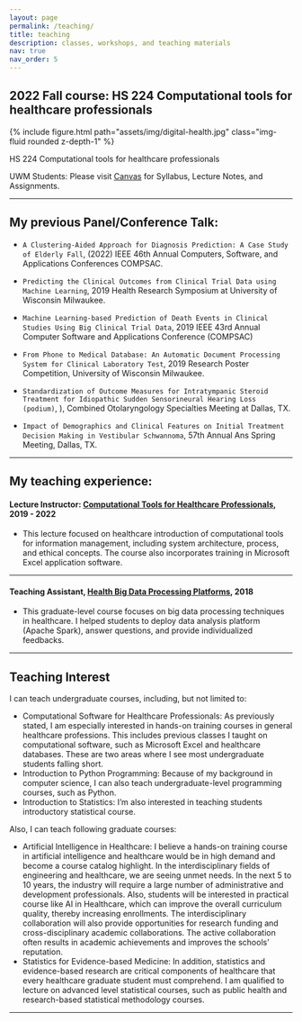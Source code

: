 ```yaml
---
layout: page
permalink: /teaching/
title: teaching
description: classes, workshops, and teaching materials
nav: true
nav_order: 5
---
```


## 2022 Fall course: HS 224 Computational tools for healthcare professionals

{% include figure.html path="assets/img/digital-health.jpg" class="img-fluid rounded z-depth-1" %}
<div class="caption">
    HS 224 Computational tools for healthcare professionals
</div>

UWM Students: Please visit [Canvas](https://uwm.edu/canvas/) for Syllabus, Lecture Notes, and Assignments.

---
## My previous Panel/Conference Talk:

- `A Clustering-Aided Approach for Diagnosis Prediction: A Case Study of Elderly Fall`, (2022) IEEE 46th Annual Computers, Software, and Applications Conferences COMPSAC.

- `Predicting the Clinical Outcomes from Clinical Trial Data using Machine Learning`, 2019 Health Research Symposium at University of Wisconsin Milwaukee.


- `Machine Learning-based Prediction of Death Events in Clinical Studies Using Big Clinical Trial Data`, 2019 IEEE 43rd Annual Computer Software and Applications Conference (COMPSAC)

- `From Phone to Medical Database: An Automatic Document Processing System for Clinical Laboratory Test`, 2019 Research Poster Competition, University of Wisconsin Milwaukee.

- `Standardization of Outcome Measures for Intratympanic Steroid Treatment for Idiopathic Sudden Sensorineural Hearing Loss (podium)`, ), Combined Otolaryngology Specialties Meeting at Dallas, TX.

- `Impact of Demographics and Clinical Features on Initial Treatment Decision Making in Vestibular Schwannoma`, 57th Annual Ans Spring Meeting, Dallas, TX.

---

## My teaching experience:

#### Lecture Instructor: [Computational Tools for Healthcare Professionals](https://catalog.uwm.edu/search/?search=HS+224), 2019 - 2022 
  
- This lecture focused on healthcare introduction of computational tools for information management, including system architecture, process, and ethical concepts. The course also incorporates training in Microsoft Excel application software.

---

#### Teaching Assistant, [Health Big Data Processing Platforms](https://catalog.uwm.edu/search/?search=HCA+745), 2018
- This graduate-level course focuses on big data processing techniques in healthcare. I helped students to deploy data analysis platform (Apache Spark), answer questions, and provide individualized feedbacks.


---


## Teaching Interest
I can teach undergraduate courses, including, but not limited to:

- Computational Software for Healthcare Professionals: As previously stated, I am especially interested in hands-on training courses in general healthcare professions. This includes previous classes I taught on computational software, such as Microsoft Excel and healthcare databases. These are two areas where I see most undergraduate students falling short.
- Introduction to Python Programming: Because of my background in computer science, I can also teach undergraduate-level programming courses, such as Python.
- Introduction to Statistics: I’m also interested in teaching students introductory statistical course.
  
Also, I can teach following graduate courses:
- Artificial Intelligence in Healthcare: I believe a hands-on training course in artificial intelligence and healthcare would be in high demand and become a course catalog highlight. In the interdisciplinary fields of engineering and healthcare, we are seeing unmet needs. In the next 5 to 10 years, the industry will require a large number of administrative and development professionals. Also, students will be interested in practical course like AI in Healthcare, which can improve the overall curriculum quality, thereby increasing enrollments. The interdisciplinary collaboration will also provide opportunities for research funding and cross-disciplinary academic collaborations. The active collaboration often results in academic achievements and improves the schools’ reputation.
- Statistics for Evidence-based Medicine: In addition, statistics and evidence-based research are critical components of healthcare that every healthcare graduate student must comprehend. I am qualified to lecture on advanced level statistical courses, such as public health and research-based statistical methodology courses.

---